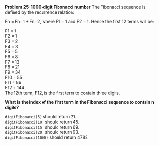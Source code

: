 **Problem 25: 1000-digit Fibonacci number**
The Fibonacci sequence is defined by the recurrence relation:    

Fn = Fn−1 + Fn−2, where F1 = 1 and F2 = 1.
Hence the first 12 terms will be:  

F1 = 1  
F2 = 1  
F3 = 2  
F4 = 3  
F5 = 5  
F6 = 8  
F7 = 13  
F8 = 21  
F9 = 34  
F10 = 55  
F11 = 89  
F12 = 144  
The 12th term, F12, is the first term to contain three digits.  

**What is the index of the first term in the Fibonacci sequence to contain n digits?**  

`digitFibonacci(5)` should return 21.  
`digitFibonacci(10)` should return 45.  
`digitFibonacci(15)` should return 69.  
`digitFibonacci(20)` should return 93.  
`digitFibonacci(1000)` should return 4782.
